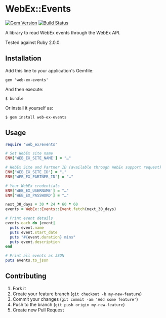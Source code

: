 # WebEx::Events

[![Gem Version](https://badge.fury.io/rb/web-ex-events.png)](http://badge.fury.io/rb/web-ex-events)
[![Build Status](https://travis-ci.org/Aupajo/web-ex-events.png?branch=master)](https://travis-ci.org/Aupajo/web-ex-events)

A library to read WebEx events through the WebEx API.

Tested against Ruby 2.0.0.

## Installation

Add this line to your application's Gemfile:

    gem 'web-ex-events'

And then execute:

    $ bundle

Or install it yourself as:

    $ gem install web-ex-events

## Usage

```ruby
require 'web_ex/events'

# Set WebEx site name
ENV['WEB_EX_SITE_NAME'] = "…"

# WebEx Site and Partner ID (available through WebEx support request)
ENV['WEB_EX_SITE_ID'] = "…"
ENV['WEB_EX_PARTNER_ID'] = "…"

# Your WebEx credentials
ENV['WEB_EX_USERNAME'] = "…"
ENV['WEB_EX_PASSWORD'] = "…"

next_30_days = 30 * 24 * 60 * 60
events = WebEx::Events::Event.fetch(next_30_days)

# Print event details
events.each do |event|
  puts event.name
  puts event.start_date
  puts "#{event.duration} mins"
  puts event.description
end

# Print all events as JSON
puts events.to_json
```

## Contributing

1. Fork it
2. Create your feature branch (`git checkout -b my-new-feature`)
3. Commit your changes (`git commit -am 'Add some feature'`)
4. Push to the branch (`git push origin my-new-feature`)
5. Create new Pull Request
